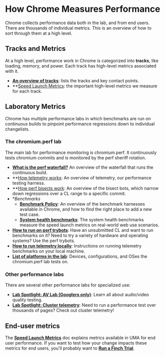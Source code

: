 # How Chrome Measures Performance

Chrome collects performance data both in the lab, and from end users. There are
thousands of individual metrics. This is an overview of how to sort through
them at a high level.

## Tracks and Metrics

At a high level, performance work in Chrome is categorized into **tracks**,
like loading, memory, and power. Each track has high-level metrics associated
with it.

  * **[An overview of tracks](performance_tracks.md)**: lists the tracks and key contact points.
  * **[Speed Launch Metrics](https://docs.google.com/document/d/1Ww487ZskJ-xBmJGwPO-XPz_QcJvw-kSNffm0nPhVpj8/edit):
    the important high-level metrics we measure for each track.

## Laboratory Metrics

Chrome has multiple performance labs in which benchmarks are run on continuous
builds to pinpoint performance regressions down to individual changelists.

### The chromium.perf lab

The main lab for performance monitoring is chromium.perf. It continuously tests
chromium commits and is monitored by the perf sheriff rotation.

  * **[What is the perf waterfall?](perf_waterfall.md)** An overview of the
    waterfall that runs the continuous build.
  * **[How telemetry works](https://github.com/catapult-project/catapult/blob/master/telemetry/README.md):
    An overview of telemetry, our performance testing harness.
  * **[How perf bisects work](bisects.md): An overview of the bisect bots,
    which narrow down regressions over a CL range to a specific commit.
  * **Benchmarks*
    * **[Benchmark Policy](https://docs.google.com/document/d/1ni2MIeVnlH4bTj4yvEDMVNxgL73PqK_O9_NUm3NW3BA/edit)**:
      An overview of the benchmark harnesses available in Chrome, and how to
      find the right place to add a new test case.
    * **[System health benchmarks](https://docs.google.com/document/d/1BM_6lBrPzpMNMtcyi2NFKGIzmzIQ1oH3OlNG27kDGNU/edit?ts=57e92782)**:
      The system health benchmarks measure the speed launch metrics on
      real-world web use scenarios.
  * **[How to run on perf trybots](perf_trybots.md)**: Have an unsubmitted
    CL and want to run benchmarks on it? Need to try a variety of hardware and
    operating systems? Use the perf trybots.
  * **[How to run telemetry locally](https://github.com/catapult-project/catapult/blob/master/telemetry/docs/run_benchmarks_locally.md)**:
    Instructions on running telemetry benchmarks on your local machine.
  * **[List of platforms in the lab](perf_lab_platforms.md)**: Devices,
    configurations, and OSes the chromium.perf lab tests on.

### Other performance labs

There are several other performance labs for specialized use:

  * **[Lab Spotlight: AV Lab (Googlers only)](http://goto.google.com/av-analysis-service)**:
    Learn all about audio/video quality testing.
  * **[Lab Spotlight: Cluster telemetry](https://docs.google.com/document/d/1GhqosQcwsy6F-eBAmFn_ITDF7_Iv_rY9FhCKwAnk9qQ/edit)**:
    Need to run a performance test over thousands of pages? Check out cluster
    telemetry!

## End-user metrics

The **[Speed Launch Metrics](https://docs.google.com/document/d/1Ww487ZskJ-xBmJGwPO-XPz_QcJvw-kSNffm0nPhVpj8/edit)**
doc explains metrics available in UMA for end user performance. If you want to
test how your change impacts these metrics for end users, you'll probably want
to **[Run a Finch Trial](http://goto.google.com/finch101)**.